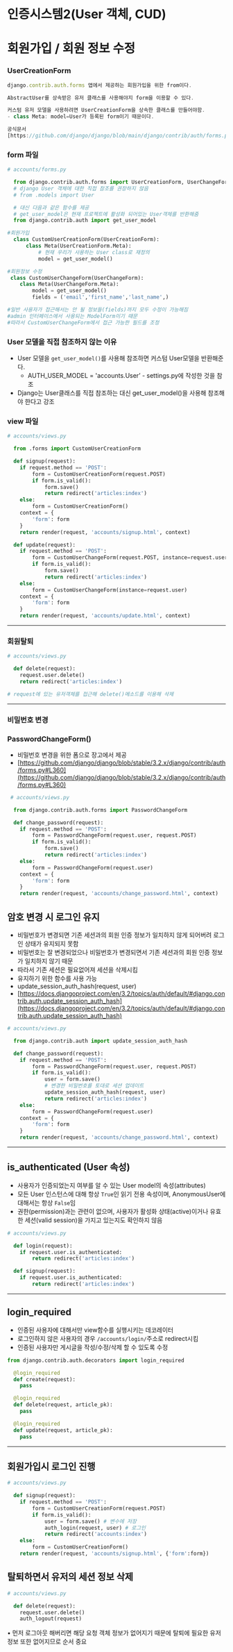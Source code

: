# 인증시스템2(User 객체, CUD)

# 회원가입 / 회원 정보 수정

### UserCreationForm

```jsx
django.contrib.auth.forms 앱에서 제공하는 회원가입을 위한 from이다.

AbstractUser를 상속받은 유저 클래스를 사용해야지 form을 이용할 수 있다.

커스텀 유저 모델을 사용하려면 UserCreationForm을 상속한 클래스를 만들어야함.
- class Meta: model=User가 등록된 form이기 때문이다.

공식문서
[https://github.com/django/django/blob/main/django/contrib/auth/forms.py#L106](https://github.com/django/django/blob/main/django/contrib/auth/forms.py#L106)
```

### form 파일

```python
# accounts/forms.py

  from django.contrib.auth.forms import UserCreationForm, UserChangeForm
  # django User 객체에 대한 직접 참조를 권장하지 않음
  # from .models import User

  # 대신 다음과 같은 함수를 제공
  # get_user_model은 현재 프로젝트에 활성화 되어있는 User객체를 반환해줌
  from django.contrib.auth import get_user_model

#회원가입
  class CustomUserCreationForm(UserCreationForm):
      class Meta(UserCreationForm.Meta):
          # 현재 우리가 사용하는 User class로 재정의
          model = get_user_model()

#회원정보 수정
 class CustomUserChangeForm(UserChangeForm):
    class Meta(UserChangeForm.Meta):
        model = get_user_model()
        fields = ('email','first_name','last_name',)

#일반 사용자가 접근해서는 안 될 정보들(fields)까지 모두 수정이 가능해짐
#admin 인터페이스에서 사용되는 ModelForm이기 때문
#따라서 CustomUserChangeForm에서 접근 가능한 필드를 조정
```

### User 모델을 직접 참조하지 않는 이유

- User 모델을 `get_user_model()`를 사용해 참조하면 커스텀 User모델을 반환해준다.
    - AUTH_USER_MODEL = 'accounts.User’ - settings.py에 작성한 것을 참조
- Django는 User클래스를 직접 참조하는 대신 get_user_model()을 사용해 참조해야 한다고 강조

### view 파일

```python
# accounts/views.py

  from .forms import CustomUserCreationForm

  def signup(request):
    if request.method == 'POST':
        form = CustomUserCreationForm(request.POST)
        if form.is_valid():
            form.save()
            return redirect('articles:index')
    else:
        form = CustomUserCreationForm()
    context = {
        'form': form
    }
    return render(request, 'accounts/signup.html', context)

  def update(request):
    if request.method == 'POST':
        form = CustomUserChangeForm(request.POST, instance=request.user)
        if form.is_valid():
            form.save()
            return redirect('articles:index')
    else:
        form = CustomUserChangeForm(instance=request.user)
    context = {
        'form': form
    }
    return render(request, 'accounts/update.html', context)
```

---

### 회원탈퇴

```python
# accounts/views.py

  def delete(request):
    request.user.delete()
    return redirect('articles:index')

# request에 있는 유저객체를 접근해 delete()메소드를 이용해 삭제
```

---

### 비밀번호 변경

### PasswordChangeForm()

- 비밀번호 변경을 위한 폼으로 장고에서 제공
- [https://github.com/django/django/blob/stable/3.2.x/django/contrib/auth/forms.py#L360](https://github.com/django/django/blob/stable/3.2.x/django/contrib/auth/forms.py#L360)

```python
 # accounts/views.py

  from django.contrib.auth.forms import PasswordChangeForm

  def change_password(request):
    if request.method == 'POST':
        form = PasswordChangeForm(request.user, request.POST)
        if form.is_valid():
            form.save()
            return redirect('articles:index')
    else:
        form = PasswordChangeForm(request.user)
    context = {
        'form': form
    }
    return render(request, 'accounts/change_password.html', context)
```

## 암호 변경 시 로그인 유지

- 비밀번호가 변경되면 기존 세션과의 회원 인증 정보가 일치하지 않게 되어버려 로그인 상태가 유지되지 못함
- 비밀번호는 잘 변경되었으나 비밀번호가 변경되면서 기존 세션과의 회원 인증 정보가 일치하지 않기 때문
- 따라서 기존 세션은 필요없어져 세션을 삭제시킴
- 유지하기 위한 함수를 사용 가능
- update_session_auth_hash(request, user)
- [https://docs.djangoproject.com/en/3.2/topics/auth/default/#django.contrib.auth.update_session_auth_hash](https://docs.djangoproject.com/en/3.2/topics/auth/default/#django.contrib.auth.update_session_auth_hash)

```python
# accounts/views.py

  from django.contrib.auth import update_session_auth_hash

  def change_password(request):
    if request.method == 'POST':
        form = PasswordChangeForm(request.user, request.POST)
        if form.is_valid():
            user = form.save()
            # 변경한 비밀번호를 토대로 세션 업데이트
            update_session_auth_hash(request, user)
            return redirect('articles:index')
    else:
        form = PasswordChangeForm(request.user)
    context = {
        'form': form
    }
    return render(request, 'accounts/change_password.html', context)
```

---

## is_authenticated (User 속성)

- 사용자가 인증되었는지 여부를 알 수 있는 User model의 속성(attributes)
- 모든 User 인스턴스에 대해 항상 `True`인 읽기 전용 속성이며, AnonymousUser에 대해서는 항상 `False`임
- 권한(permission)과는 관련이 없으며, 사용자가 활성화 상태(active)이거나 유효한 세션(valid session)을 가지고 있는지도 확인하지 않음

```python
# accounts/views.py

  def login(request):
    if request.user.is_authenticated:
        return redirect('articles:index')

  def signup(request):
    if request.user.is_authenticated:
        return redirect('articles:index')
```

---

## login_required

- 인증된 사용자에 대해서만 view함수를 실행시키는 데코레이터
- 로그인하지 않은 사용자의 경우 `/accounts/login/`주소로 redirect시킴
- 인증된 사용자만 게시글을 작성/수정/삭제 할 수 있도록 수정

```python
from django.contrib.auth.decorators import login_required

  @login_required
  def create(request):
    pass

  @login_required
  def delete(request, article_pk):
    pass

  @login_required
  def update(request, article_pk):
    pass
```

---

## 회원가입시 로그인 진행

```python
# accounts/views.py

  def signup(request):
    if request.method == 'POST':
        form = CustomUserCreationForm(request.POST)
        if form.is_valid():
            user = form.save() # 변수에 저장
            auth_login(request, user) # 로그인
            return redirect('accounts:index')
    else:
        form = CustomUserCreationForm()
    return render(request, 'accounts/signup.html', {'form':form})
```

## 탈퇴하면서 유저의 세션 정보 삭제

```python
# accounts/views.py

  def delete(request):
    request.user.delete()
    auth_logout(request)
```

• 먼저 로그아웃 해버리면 해당 요청 객체 정보가 없어지기 때문에 탈퇴에 필요한 유저 정보 또한 없어지므로 순서 중요